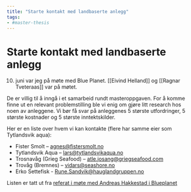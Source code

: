 ```yaml
---
title: "Starte kontakt med landbaserte anlegg"
tags:
- #master-thesis 
---
```

# Starte kontakt med landbaserte anlegg
10. juni var jeg på møte med Blue Planet. 
[[Eivind Helland]] og [[Ragnar Tveteraas]] var på møtet.

De er villig til å inngå i et samarbeid rundt masteroppgaven.
For å komme finne ut en relevant problemstilling ble vi enig om gjøre litt research hos noen av anleggene. Vi bør få svar på anleggenes 5 største utfordringer, 5 største kostnader og 5 største inntektskilder.

Her er en liste over hvem vi kan kontakte (flere har samme eier som Tytlandsvik aqua):
- Fister Smolt – agnes@fistersmolt.no    
- Tytlandsvik Aqua – lars@tytlandsvikaqua.no
- Trosnavåg (Grieg Seafood) – atle.josang@griegseafood.com
- Trovåg (Bremnes) – vidars@seashore.no
- Erko Settefisk - Rune.Sandvik@hauglandgruppen.no

Listen er tatt ut fra [referat i møte med Andreas Hakkestad i Blueplanet](https://docs.google.com/document/d/1kU3C3qhU2HUSOpOql_aeez14K8285Ef3Nm6lbtJGvuU/edit#)
